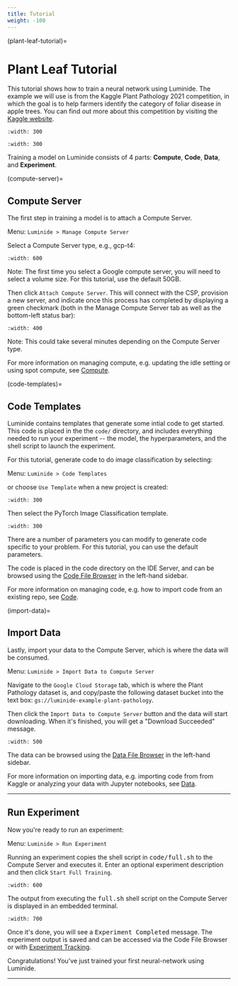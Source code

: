 ```yaml
---
title: Tutorial
weight: -100
---
```


(plant-leaf-tutorial)=
#  Plant Leaf Tutorial

This tutorial shows how to train a neural network using Luminide. The example we will use is from the Kaggle Plant Pathology 2021 competition, in which the goal is to help farmers identify the category of foliar disease in apple trees.  You can find out more about this competition by visiting the [Kaggle website](https://www.kaggle.com/c/plant-pathology-2021-fgvc8).

```{image} ../images/feb-apple-leaf-good.png
:width: 300
```
```{image} ../images/feb-apple-leaf-bad.png
:width: 300
```

Training a model on Luminide consists of 4 parts: **Compute**, **Code**, **Data**, and **Experiment**.

(compute-server)=
## Compute Server

The first step in training a model is to attach a Compute Server.

Menu: `Luminide > Manage Compute Server`

Select a Compute Server type, e.g., gcp-t4:

```{image} ../images/feb-compute-server.png
:width: 600
```

Note: The first time you select a Google compute server, you will need to select a volume size.  For this tutorial, use the default 50GB.

Then click `Attach Compute Server`.  This will connect with the CSP, provision a new server, and indicate once this process has completed by displaying a green checkmark (both in the Manage Compute Server tab as well as the bottom-left status bar):

```{image} ../images/feb-status-bar.png
:width: 400
```
Note: This could take several minutes depending on the Compute Server type.

For more information on managing compute, e.g. updating the idle setting or using spot compute, see  [Compute](docs-compute).

(code-templates)=
## Code Templates

Luminide contains templates that generate some intial code to get started.  This code is placed in the the `code/` directory, and includes everything needed to run your experiment -- the model, the hyperparameters, and the shell script to launch the experiment.

For this tutorial, generate code to do image classification by selecting:

Menu: `Luminide > Code Templates`

or choose `Use Template`  when a new project is created:

```{image} ../images/feb-initialize-project-code.png
:width: 300
```

Then select the PyTorch Image Classification template.

```{image} ../images/feb-template-use.png
:width: 300
```

There are a number of parameters you can modify to generate code specific to your problem.  For this tutorial, you can use the default parameters.

The code is placed in the code directory on the IDE Server, and can be browsed using the [Code File Browser](code-file-browser) in the left-hand sidebar.

For more information on managing code, e.g. how to import code from an existing repo, see  [Code](docs-code).

(import-data)=
## Import Data

Lastly, import your data to the Compute Server, which is where the data will be consumed.

Menu: `Luminide > Import Data to Compute Server`

Navigate to the `Google Cloud Storage` tab, which is where the Plant Pathology dataset is, and copy/paste the following dataset bucket into the text box: `gs://luminide-example-plant-pathology`.

Then click the `Import Data to Compute Server` button and the data will start downloading. When it's finished, you will get a "Download Succeeded" message.

```{image} ../images/feb-google-cloud.png
:width: 500
```

The data can be browsed using the [Data File Browser](data-file-browser) in the left-hand sidebar.

For more information on importing data, e.g. importing code from from Kaggle or analyzing your data with Jupyter notebooks, see  [Data](docs-data).

<p></p><hr>

## Run Experiment

Now you're ready to run an experiment:

Menu: `Luminide > Run Experiment`

Running an experiment copies the shell script in <kbd>code/full.sh</kbd> to the Compute Server and executes it.  Enter an optional experiment description and then click `Start Full Training`.

```{image} ../images/feb-train.png
:width: 600
```

The output from executing the <kbd>full.sh</kbd> shell script on the Compute Server is displayed in an embedded terminal.

```{image} ../images/feb-training-completed.png
:width: 700
```

Once it's done, you will see a <kbd>Experiment Completed</kbd> message. The experiment output is saved and can be accessed via the Code File Browser or with [Experiment Tracking](experiment-tracking).

Congratulations! You've just trained your first neural-network using Luminide.

<p></p><hr>

